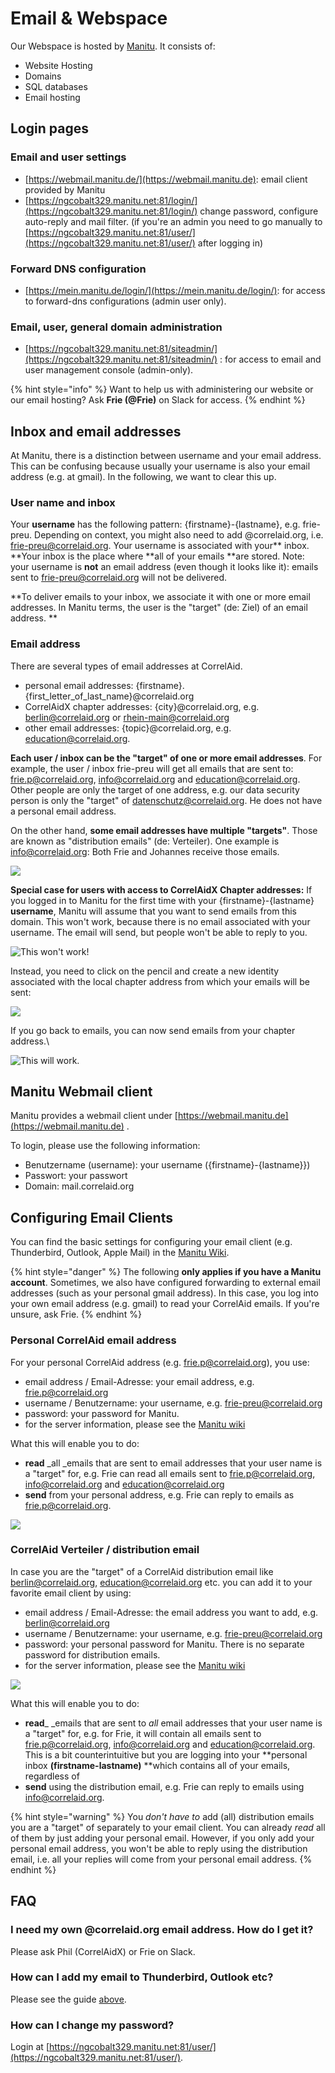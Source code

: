 # Email & Webspace

Our Webspace is hosted by [Manitu](https://www.manitu.de). It consists of:

* Website Hosting
* Domains
* SQL databases
* Email hosting

## Login pages

### Email and user settings

* [https://webmail.manitu.de/](https://webmail.manitu.de): email client provided by Manitu
* [https://ngcobalt329.manitu.net:81/login/](https://ngcobalt329.manitu.net:81/login/) change password, configure auto-reply and mail filter. (if you're an admin you need to go manually to [https://ngcobalt329.manitu.net:81/user/](https://ngcobalt329.manitu.net:81/user/) after logging in)

### Forward DNS configuration

* [https://mein.manitu.de/login/](https://mein.manitu.de/login/): for access to forward-dns configurations (admin user only).

### Email, user, general domain administration

* [https://ngcobalt329.manitu.net:81/siteadmin/](https://ngcobalt329.manitu.net:81/siteadmin/) : for access to email and user management console (admin-only).

{% hint style="info" %}
Want to help us with administering our website or our email hosting? Ask **Frie (@Frie)** on Slack for access.
{% endhint %}

## Inbox and email addresses

At Manitu, there is a distinction between username and your email address. This can be confusing because usually your username is also your email address (e.g. at gmail). In the following, we want to clear this up.

### User name and inbox

Your **username** has the following pattern: {firstname}-{lastname}, e.g. frie-preu. Depending on context, you might also need to add @correlaid.org, i.e. frie-preu@correlaid.org. Your username is associated with your\*\* inbox. \*\*Your inbox is the place where \*\*all of your emails \*\*are stored. Note: your username is **not** an email address (even though it looks like it): emails sent to frie-preu@correlaid.org will not be delivered.

\*\*To deliver emails to your inbox, we associate it with one or more email addresses. In Manitu terms, the user is the "target" (de: Ziel) of an email address. \*\*

### Email address

There are several types of email addresses at CorrelAid.

* personal email addresses: {firstname}.{first\_letter\_of\_last\_name}@correlaid.org
* CorrelAidX chapter addresses: {city}@correlaid.org, e.g. berlin@correlaid.org or rhein-main@correlaid.org
* other email addresses: {topic}@correlaid.org, e.g. education@correlaid.org.

**Each user / inbox can be the "target" of one or more email addresses**. For example, the user / inbox frie-preu will get all emails that are sent to: frie.p@correlaid.org, info@correlaid.org and education@correlaid.org. Other people are only the target of one address, e.g. our data security person is only the "target" of datenschutz@correlaid.org. He does not have a personal email address.

On the other hand, **some email addresses have multiple "targets"**. Those are known as "distribution emails" (de: Verteiler). One example is info@correlaid.org: Both Frie and Johannes receive those emails.

![](../../.gitbook/assets/screenshot-2020-06-09-at-11.52.41.png)

**Special case for users with access to CorrelAidX Chapter addresses:** If you logged in to Manitu for the first time with your {firstname}-{lastname} **username**, Manitu will assume that you want to send emails from this domain. This won't work, because there is no email associated with your username. The email will send, but people won't be able to reply to you.

![This won't work!](<../../.gitbook/assets/image (6).png>)

Instead, you need to click on the pencil and create a new identity associated with the local chapter address from which your emails will be sent:

![](<../../.gitbook/assets/image (1).png>)

If you go back to emails, you can now send emails from your chapter address.\\

![This will work.](<../../.gitbook/assets/image (3).png>)

## Manitu Webmail client

Manitu provides a webmail client under [https://webmail.manitu.de](https://webmail.manitu.de) .

To login, please use the following information:

* Benutzername (username): your username ({firstname}-{lastname\}})
* Passwort: your passwort
* Domain: mail.correlaid.org

## Configuring Email Clients

You can find the basic settings for configuring your email client (e.g. Thunderbird, Outlook, Apple Mail) in the [Manitu Wiki](https://wiki.manitu.de/index.php/Webhosting:SSL-Verschl%C3%BCsselung\_f%C3%BCr\_E-Mail-Versand\_und\_-Empfang\_aktivieren).

{% hint style="danger" %}
The following **only applies if you have a Manitu account**. Sometimes, we also have configured forwarding to external email addresses (such as your personal gmail address). In this case, you log into your own email address (e.g. gmail) to read your CorrelAid emails. If you're unsure, ask Frie.
{% endhint %}

### Personal CorrelAid email address

For your personal CorrelAid address (e.g. frie.p@correlaid.org), you use:

* email address / Email-Adresse: your email address, e.g. frie.p@correlaid.org
* username / Benutzername: your username, e.g. frie-preu@correlaid.org
* password: your password for Manitu.
* for the server information, please see the [Manitu wiki](https://wiki.manitu.de/index.php/Webhosting:SSL-Verschl%C3%BCsselung\_f%C3%BCr\_E-Mail-Versand\_und\_-Empfang\_aktivieren)

What this will enable you to do:

* **read** \_all \_emails that are sent to email addresses that your user name is a "target" for, e.g. Frie can read all emails sent to frie.p@correlaid.org, info@correlaid.org and education@correlaid.org
* **send** from your personal address, e.g. Frie can reply to emails as frie.p@correlaid.org.

![](../../.gitbook/assets/screenshot-2020-06-09-at-11.59.00.png)

### CorrelAid Verteiler / distribution email

In case you are the "target" of a CorrelAid distribution email like berlin@correlaid.org, education@correlaid.org etc. you can add it to your favorite email client by using:

* email address / Email-Adresse: the email address you want to add, e.g. berlin@correlaid.org
* username / Benutzername: your username, e.g. frie-preu@correlaid.org
* password: your personal password for Manitu. There is no separate password for distribution emails.
* for the server information, please see the [Manitu wiki](https://wiki.manitu.de/index.php/Webhosting:SSL-Verschl%C3%BCsselung\_f%C3%BCr\_E-Mail-Versand\_und\_-Empfang\_aktivieren)

![](../../.gitbook/assets/screenshot-2020-06-09-at-11.12.02.png)

What this will enable you to do:

* **read**\_ \_emails that are sent to _all_ email addresses that your user name is a "target" for, e.g. for Frie, it will contain all emails sent to frie.p@correlaid.org, info@correlaid.org and education@correlaid.org. This is a bit counterintuitive but you are logging into your \*\*personal inbox **(firstname-lastname)** \*\*which contains all of your emails, regardless of
* **send** using the distribution email, e.g. Frie can reply to emails using info@correlaid.org.

{% hint style="warning" %}
You _don't have to_ add (all) distribution emails you are a "target" of separately to your email client. You can already _read_ all of them by just adding your personal email. However, if you only add your personal email address, you won't be able to reply using the distribution email, i.e. all your replies will come from your personal email address.
{% endhint %}

## FAQ

### I need my own @correlaid.org email address. How do I get it?

Please ask Phil (CorrelAidX) or Frie on Slack.

### How can I add my email to Thunderbird, Outlook etc?

Please see the guide [above](email.md#configuring-email-clients).

### How can I change my password?

Login at [https://ngcobalt329.manitu.net:81/user/](https://ngcobalt329.manitu.net:81/user/).
